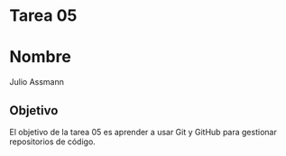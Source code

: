 # Tarea 05

# Nombre
Julio Assmann

## Objetivo
El objetivo de la tarea 05 es aprender a usar Git y GitHub para gestionar repositorios de código.
